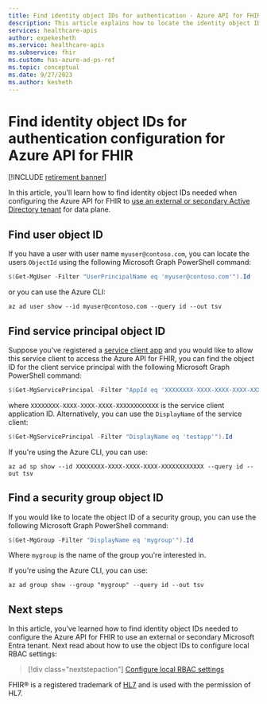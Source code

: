 ```yaml
---
title: Find identity object IDs for authentication - Azure API for FHIR
description: This article explains how to locate the identity object IDs needed to configure authentication for Azure API for FHIR
services: healthcare-apis
author: expekesheth
ms.service: healthcare-apis
ms.subservice: fhir
ms.custom: has-azure-ad-ps-ref
ms.topic: conceptual
ms.date: 9/27/2023
ms.author: kesheth
---
```


# Find identity object IDs for authentication configuration for Azure API for FHIR

[!INCLUDE [retirement banner](../includes/healthcare-apis-azure-api-fhir-retirement.md)]

In this article, you'll learn how to find identity object IDs needed when configuring the Azure API for FHIR to [use an external or secondary Active Directory tenant](configure-local-rbac.md) for data plane.

## Find user object ID

If you have a user with user name `myuser@contoso.com`, you can locate the users `ObjectId` using the following Microsoft Graph PowerShell command:

```powershell
$(Get-MgUser -Filter "UserPrincipalName eq 'myuser@contoso.com'").Id
```

or you can use the Azure CLI:

```azurecli-interactive
az ad user show --id myuser@contoso.com --query id --out tsv
```

## Find service principal object ID

Suppose you've registered a [service client app](register-service-azure-ad-client-app.md) and you would like to allow this service client to access the Azure API for FHIR, you can find the object ID for the client service principal with the following Microsoft Graph PowerShell command:

```powershell
$(Get-MgServicePrincipal -Filter "AppId eq 'XXXXXXXX-XXXX-XXXX-XXXX-XXXXXXXXXXXX'").Id
```

where `XXXXXXXX-XXXX-XXXX-XXXX-XXXXXXXXXXXX` is the service client application ID. Alternatively, you can use the `DisplayName` of the service client:

```powershell
$(Get-MgServicePrincipal -Filter "DisplayName eq 'testapp'").Id
```

If you're using the Azure CLI, you can use:

```azurecli-interactive
az ad sp show --id XXXXXXXX-XXXX-XXXX-XXXX-XXXXXXXXXXXX --query id --out tsv
```

## Find a security group object ID

If you would like to locate the object ID of a security group, you can use the following Microsoft Graph PowerShell command:

```powershell
$(Get-MgGroup -Filter "DisplayName eq 'mygroup'").Id
```

Where `mygroup` is the name of the group you're interested in.

If you're using the Azure CLI, you can use:

```azurecli-interactive
az ad group show --group "mygroup" --query id --out tsv
```

## Next steps

In this article, you've learned how to find identity object IDs needed to configure the Azure API for FHIR to use an external or secondary Microsoft Entra tenant. Next read about how to use the object IDs to configure local RBAC settings:
 
>[!div class="nextstepaction"]
>[Configure local RBAC settings](configure-local-rbac.md)

FHIR&#174; is a registered trademark of [HL7](https://hl7.org/fhir/) and is used with the permission of HL7.
